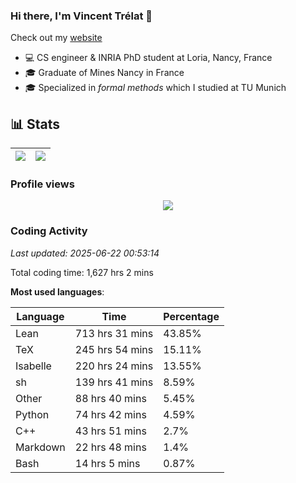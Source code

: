 ### Hi there, I'm Vincent Trélat 👋

Check out my [website](https://vtrelat.github.io)

-   💻 CS engineer & INRIA PhD student at Loria, Nancy, France
-   🎓 Graduate of Mines Nancy in France
-   🎓 Specialized in _formal methods_ which I studied at TU Munich

## 📊 **Stats**

| <img align="center" src="https://readme-stats.clckblog.space/api?username=VTrelat&show_icons=true&include_all_commits=true&theme=tokyonight&hide_border=true" /> | <img align="center" src="https://readme-stats.clckblog.space/api/top-langs/?username=VTrelat&layout=compact&theme=tokyonight&hide_border=true" /> |
| ---------------------------------------------------------------------------------------------------------------------------------------------------------------- | ------------------------------------------------------------------------------------------------------------------------------------------------- |

### Profile views

<p align="center">
 <img src="https://profile-counter.glitch.me/VTrelat/count.svg" />
</p>

<!--automations-->
### Coding Activity
_Last updated: 2025-06-22 00:53:14_

Total coding time: 1,627 hrs 2 mins

**Most used languages**:

| Language | Time | Percentage |
| ------------- | ------------- | ------------- |
| Lean | 713 hrs 31 mins | 43.85% |
| TeX | 245 hrs 54 mins | 15.11% |
| Isabelle | 220 hrs 24 mins | 13.55% |
| sh | 139 hrs 41 mins | 8.59% |
| Other | 88 hrs 40 mins | 5.45% |
| Python | 74 hrs 42 mins | 4.59% |
| C++ | 43 hrs 51 mins | 2.7% |
| Markdown | 22 hrs 48 mins | 1.4% |
| Bash | 14 hrs 5 mins | 0.87% |

